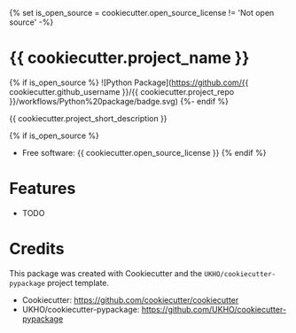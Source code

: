 {% set is_open_source = cookiecutter.open_source_license != 'Not open source' -%}
# {{ cookiecutter.project_name }}
{% if is_open_source %}
![Python Package](https://github.com/{{ cookiecutter.github_username }}/{{ cookiecutter.project_repo }}/workflows/Python%20package/badge.svg)
{%- endif %}

{{ cookiecutter.project_short_description }}

{% if is_open_source %}
* Free software: {{ cookiecutter.open_source_license }}
{% endif %}

# Features

* TODO

# Credits

This package was created with Cookiecutter and the `UKHO/cookiecutter-pypackage` project template.

* Cookiecutter: https://github.com/cookiecutter/cookiecutter
* UKHO/cookiecutter-pypackage: https://github.com/UKHO/cookiecutter-pypackage
